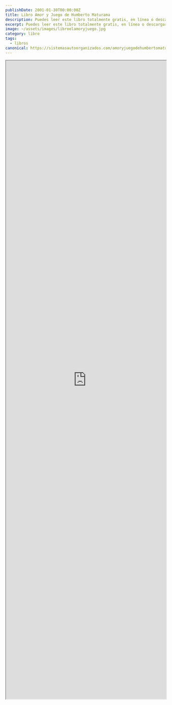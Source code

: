 ```yaml
---
publishDate: 2001-01-30T00:00:00Z
title: Libro Amor y Juego de Humberto Maturama
description: Puedes leer este libro totalmente gratis, en línea o descargarlo.
excerpt: Puedes leer este libro totalmente gratis, en línea o descargarlo.
image: ~/assets/images/libroelamoryjuego.jpg
category: libro
tags:
  - libros
canonical: https://sistemasautoorganizados.com/amoryjuegodehumbertomaturama
---
```


<iframe src="https://drive.google.com/file/d/1Pr3xfX-yAU0l7WSxONWVh7AUWnZfZVAU/preview" width="100%" height="2000px" ></iframe>

